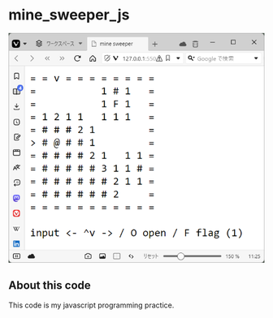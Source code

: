 # mine_sweeper_js

![alt text](cui_image.png)

## About this code

This code is my javascript programming practice.
